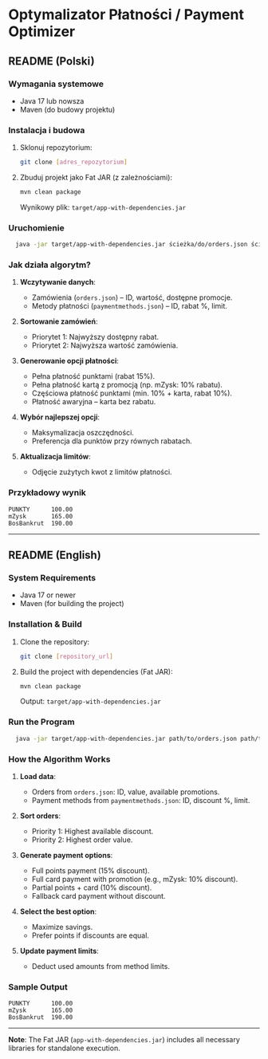
# Optymalizator Płatności / Payment Optimizer

## README (Polski)

### Wymagania systemowe

- Java 17 lub nowsza  
- Maven (do budowy projektu)

### Instalacja i budowa

1. Sklonuj repozytorium:
   ```bash
   git clone [adres_repozytorium]
   ```

2. Zbuduj projekt jako Fat JAR (z zależnościami):
   ```bash
   mvn clean package
   ```

   Wynikowy plik: `target/app-with-dependencies.jar`

### Uruchomienie

```bash
  java -jar target/app-with-dependencies.jar ścieżka/do/orders.json ścieżka/do/paymentmethods.json
```

###  Jak działa algorytm?

1. **Wczytywanie danych**:
   - Zamówienia (`orders.json`) – ID, wartość, dostępne promocje.
   - Metody płatności (`paymentmethods.json`) – ID, rabat %, limit.

2. **Sortowanie zamówień**:
   - Priorytet 1: Najwyższy dostępny rabat.
   - Priorytet 2: Najwyższa wartość zamówienia.

3. **Generowanie opcji płatności**:
   - Pełna płatność punktami (rabat 15%).
   - Pełna płatność kartą z promocją (np. mZysk: 10% rabatu).
   - Częściowa płatność punktami (min. 10% + karta, rabat 10%).
   - Płatność awaryjna – karta bez rabatu.

4. **Wybór najlepszej opcji**:
   - Maksymalizacja oszczędności.
   - Preferencja dla punktów przy równych rabatach.

5. **Aktualizacja limitów**:
   - Odjęcie zużytych kwot z limitów płatności.

###  Przykładowy wynik

```
PUNKTY      100.00  
mZysk       165.00  
BosBankrut  190.00  
```

---

##  README (English)

###  System Requirements

- Java 17 or newer  
- Maven (for building the project)

###  Installation & Build

1. Clone the repository:
   ```bash
   git clone [repository_url]
   ```

2. Build the project with dependencies (Fat JAR):
   ```bash
   mvn clean package
   ```

    Output: `target/app-with-dependencies.jar`

###  Run the Program

```bash
  java -jar target/app-with-dependencies.jar path/to/orders.json path/to/paymentmethods.json
```

###  How the Algorithm Works

1. **Load data**:
   - Orders from `orders.json`: ID, value, available promotions.
   - Payment methods from `paymentmethods.json`: ID, discount %, limit.

2. **Sort orders**:
   - Priority 1: Highest available discount.
   - Priority 2: Highest order value.

3. **Generate payment options**:
   - Full points payment (15% discount).
   - Full card payment with promotion (e.g., mZysk: 10% discount).
   - Partial points + card (10% discount).
   - Fallback card payment without discount.

4. **Select the best option**:
   - Maximize savings.
   - Prefer points if discounts are equal.

5. **Update payment limits**:
   - Deduct used amounts from method limits.

###  Sample Output

```
PUNKTY      100.00  
mZysk       165.00  
BosBankrut  190.00  
```

---

 **Note**: The Fat JAR (`app-with-dependencies.jar`) includes all necessary libraries for standalone execution.
